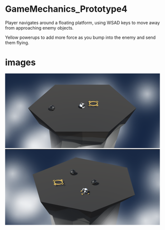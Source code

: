# GameMechanics_Prototype4

Player navigates around a floating platform, using WSAD keys to move away from approaching enemy objects. 

Yellow powerups to add more force as you bump into the enemy and send them flying.

# images
![My Image](images/1.png)
![My Image](images/2.png)
